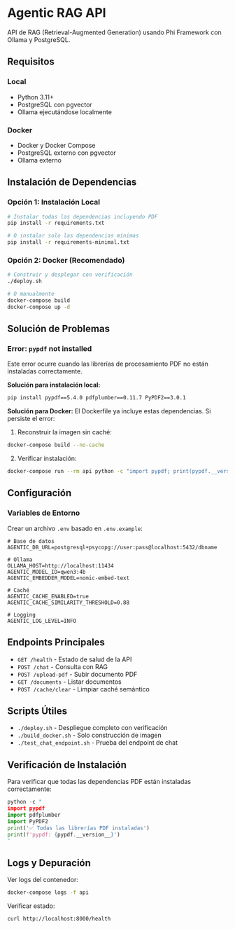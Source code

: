 # Agentic RAG API

API de RAG (Retrieval-Augmented Generation) usando Phi Framework con Ollama y PostgreSQL.

## Requisitos

### Local
- Python 3.11+
- PostgreSQL con pgvector
- Ollama ejecutándose localmente

### Docker
- Docker y Docker Compose
- PostgreSQL externo con pgvector
- Ollama externo

## Instalación de Dependencias

### Opción 1: Instalación Local

```bash
# Instalar todas las dependencias incluyendo PDF
pip install -r requirements.txt

# O instalar solo las dependencias mínimas
pip install -r requirements-minimal.txt
```

### Opción 2: Docker (Recomendado)

```bash
# Construir y desplegar con verificación
./deploy.sh

# O manualmente
docker-compose build
docker-compose up -d
```

## Solución de Problemas

### Error: `pypdf` not installed

Este error ocurre cuando las librerías de procesamiento PDF no están instaladas correctamente.

**Solución para instalación local:**
```bash
pip install pypdf==5.4.0 pdfplumber==0.11.7 PyPDF2==3.0.1
```

**Solución para Docker:**
El Dockerfile ya incluye estas dependencias. Si persiste el error:

1. Reconstruir la imagen sin caché:
```bash
docker-compose build --no-cache
```

2. Verificar instalación:
```bash
docker-compose run --rm api python -c "import pypdf; print(pypdf.__version__)"
```

## Configuración

### Variables de Entorno

Crear un archivo `.env` basado en `.env.example`:

```env
# Base de datos
AGENTIC_DB_URL=postgresql+psycopg://user:pass@localhost:5432/dbname

# Ollama
OLLAMA_HOST=http://localhost:11434
AGENTIC_MODEL_ID=qwen3:4b
AGENTIC_EMBEDDER_MODEL=nomic-embed-text

# Caché
AGENTIC_CACHE_ENABLED=true
AGENTIC_CACHE_SIMILARITY_THRESHOLD=0.88

# Logging
AGENTIC_LOG_LEVEL=INFO
```

## Endpoints Principales

- `GET /health` - Estado de salud de la API
- `POST /chat` - Consulta con RAG
- `POST /upload-pdf` - Subir documento PDF
- `GET /documents` - Listar documentos
- `POST /cache/clear` - Limpiar caché semántico

## Scripts Útiles

- `./deploy.sh` - Despliegue completo con verificación
- `./build_docker.sh` - Solo construcción de imagen
- `./test_chat_endpoint.sh` - Prueba del endpoint de chat

## Verificación de Instalación

Para verificar que todas las dependencias PDF están instaladas correctamente:

```python
python -c "
import pypdf
import pdfplumber
import PyPDF2
print('✅ Todas las librerías PDF instaladas')
print(f'pypdf: {pypdf.__version__}')
"
```

## Logs y Depuración

Ver logs del contenedor:
```bash
docker-compose logs -f api
```

Verificar estado:
```bash
curl http://localhost:8000/health
```